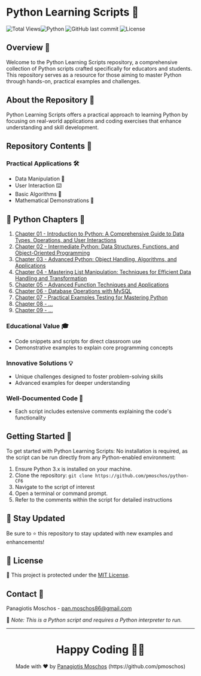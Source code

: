 # Python Learning Scripts 🐍
 
![Total Views](https://views.whatilearened.today/views/github/pmoschos/python-CF6.svg)![Python](https://img.shields.io/badge/language-Python-blue.svg) ![GitHub last commit](https://img.shields.io/github/last-commit/pmoschos/python-CF6) ![License](https://img.shields.io/badge/license-MIT-green.svg)
 
## Overview 🌟
Welcome to the Python Learning Scripts repository, a comprehensive collection of Python scripts crafted specifically for educators and students. This repository serves as a resource for those aiming to master Python through hands-on, practical examples and challenges.
 
## About the Repository 📖
Python Learning Scripts offers a practical approach to learning Python by focusing on real-world applications and coding exercises that enhance understanding and skill development.
 
## Repository Contents 📂
### Practical Applications 🛠️
- Data Manipulation 🔢
- User Interaction ⌨️
- Basic Algorithms 🔄
- Mathematical Demonstrations 📏
 
## 🐍 Python Chapters 📄
01. <a href="https://github.com/pmoschos/python-CF6/tree/main/chapter01" title="Chapter 01">Chapter 01 - Introduction to Python: A Comprehensive Guide to Data Types, Operations, and User Interactions</a></td>
02. <a href="https://github.com/pmoschos/python-CF6/tree/main/chapter02" title="Chapter 02">Chapter 02 - Intermediate Python: Data Structures, Functions, and Object-Oriented Programming</a></td>
03. <a href="https://github.com/pmoschos/python-CF6/tree/main/chapter03" title="Chapter 03">Chapter 03 - Advanced Python: Object Handling, Algorithms, and Applications</a></td>
04. <a href="https://github.com/pmoschos/python-CF6/tree/main/chapter04" title="Chapter 04">Chapter 04 - Mastering List Manipulation: Techniques for Efficient Data Handling and Transformation</a></td>
05. <a href="" title="Chapter 05">Chapter 05 - Advanced Function Techniques and Applications</a></td>
06. <a href="" title="Chapter 06">Chapter 06 - Database Operations with MySQL</a></td>
07. <a href="" title="Chapter 07">Chapter 07 - Practical Examples Testing for Mastering Python</a></td>
08. <a href="" title="Chapter 07">Chapter 08 - ...</a></td>
09. <a href="" title="Chapter 07">Chapter 09 - ...</a></td>
 
### Educational Value 🎓
- Code snippets and scripts for direct classroom use
- Demonstrative examples to explain core programming concepts
 
### Innovative Solutions 💡
- Unique challenges designed to foster problem-solving skills
- Advanced examples for deeper understanding
 
### Well-Documented Code 📄
- Each script includes extensive comments explaining the code's functionality
 
## Getting Started 🚀
To get started with Python Learning Scripts:
No installation is required, as the script can be run directly from any Python-enabled environment:
1. Ensure Python 3.x is installed on your machine.
2. Clone the repository: `git clone https://github.com/pmoschos/python-CF6`
3. Navigate to the script of interest
4. Open a terminal or command prompt.
5. Refer to the comments within the script for detailed instructions
 
## 📢 Stay Updated

Be sure to ⭐ this repository to stay updated with new examples and enhancements!

## 📄 License
🔐 This project is protected under the [MIT License](https://mit-license.org/).


## Contact 📧
Panagiotis Moschos - pan.moschos86@gmail.com

🔗 *Note: This is a Python script and requires a Python interpreter to run.*

---
<h1 align=center>Happy Coding 👨‍💻 </h1>

<p align="center">
  Made with ❤️ by 
  <a href="https://www.linkedin.com/in/panagiotis-moschos" target="_blank">
  Panagiotis Moschos</a> (https://github.com/pmoschos)
</p>